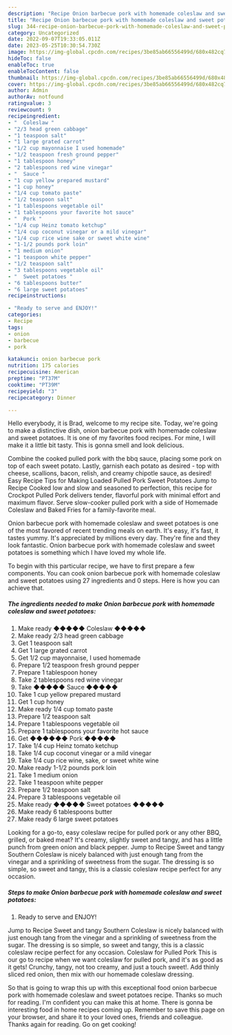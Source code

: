 ```yaml
---
description: "Recipe Onion barbecue pork with homemade coleslaw and sweet potatoes the Delicious}"
title: "Recipe Onion barbecue pork with homemade coleslaw and sweet potatoes the Delicious}"
slug: 344-recipe-onion-barbecue-pork-with-homemade-coleslaw-and-sweet-potatoes-the-delicious
category: Uncategorized
date: 2022-09-07T19:33:05.011Z
date: 2023-05-25T10:30:54.730Z
image: https://img-global.cpcdn.com/recipes/3be85ab66556499d/680x482cq70/onion-barbecue-pork-with-homemade-coleslaw-and-sweet-potatoes-recipe-main-photo.jpg
hideToc: false
enableToc: true
enableTocContent: false
thumbnail: https://img-global.cpcdn.com/recipes/3be85ab66556499d/680x482cq70/onion-barbecue-pork-with-homemade-coleslaw-and-sweet-potatoes-recipe-main-photo.jpg
cover: https://img-global.cpcdn.com/recipes/3be85ab66556499d/680x482cq70/onion-barbecue-pork-with-homemade-coleslaw-and-sweet-potatoes-recipe-main-photo.jpg
author: Admin
authorAv: notfound
ratingvalue: 3
reviewcount: 9
recipeingredient:
- "  Coleslaw "
- "2/3 head green cabbage"
- "1 teaspoon salt"
- "1 large grated carrot"
- "1/2 cup mayonnaise I used homemade"
- "1/2 teaspoon fresh ground pepper"
- "1 tablespoon honey"
- "2 tablespoons red wine vinegar"
- "  Sauce "
- "1 cup yellow prepared mustard"
- "1 cup honey"
- "1/4 cup tomato paste"
- "1/2 teaspoon salt"
- "1 tablespoons vegetable oil"
- "1 tablespoons your favorite hot sauce"
- "  Pork "
- "1/4 cup Heinz tomato ketchup"
- "1/4 cup coconut vinegar or a mild vinegar"
- "1/4 cup rice wine sake or sweet white wine"
- "1-1/2 pounds pork loin"
- "1 medium onion"
- "1 teaspoon white pepper"
- "1/2 teaspoon salt"
- "3 tablespoons vegetable oil"
- "  Sweet potatoes "
- "6 tablespoons butter"
- "6 large sweet potatoes"
recipeinstructions:

- "Ready to serve and ENJOY!"
categories:
- Recipe
tags:
- onion
- barbecue
- pork

katakunci: onion barbecue pork 
nutrition: 175 calories
recipecuisine: American
preptime: "PT37M"
cooktime: "PT39M"
recipeyield: "3"
recipecategory: Dinner

---
```



Hello everybody, it is Brad, welcome to my recipe site. Today, we're going to make a distinctive dish, onion barbecue pork with homemade coleslaw and sweet potatoes. It is one of my favorites food recipes. For mine, I will make it a little bit tasty. This is gonna smell and look delicious.

Combine the cooked pulled pork with the bbq sauce, placing some pork on top of each sweet potato. Lastly, garnish each potato as desired - top with cheese, scallions, bacon, relish, and creamy chipotle sauce, as desired! Easy Recipe Tips for Making Loaded Pulled Pork Sweet Potatoes Jump to Recipe Cooked low and slow and seasoned to perfection, this recipe for Crockpot Pulled Pork delivers tender, flavorful pork with minimal effort and maximum flavor. Serve slow-cooker pulled pork with a side of Homemade Coleslaw and Baked Fries for a family-favorite meal.

Onion barbecue pork with homemade coleslaw and sweet potatoes is one of the most favored of recent trending meals on earth. It's easy, it's fast, it tastes yummy. It's appreciated by millions every day. They're fine and they look fantastic. Onion barbecue pork with homemade coleslaw and sweet potatoes is something which I have loved my whole life.


To begin with this particular recipe, we have to first prepare a few components. You can cook onion barbecue pork with homemade coleslaw and sweet potatoes using 27 ingredients and 0 steps. Here is how you can achieve that.

<!--inarticleads1-->

##### The ingredients needed to make Onion barbecue pork with homemade coleslaw and sweet potatoes:

1. Make ready  ◆◆◆◆◆ Coleslaw ◆◆◆◆◆
1. Make ready 2/3 head green cabbage
1. Get 1 teaspoon salt
1. Get 1 large grated carrot
1. Get 1/2 cup mayonnaise, I used homemade
1. Prepare 1/2 teaspoon fresh ground pepper
1. Prepare 1 tablespoon honey
1. Take 2 tablespoons red wine vinegar
1. Take  ◆◆◆◆◆ Sauce ◆◆◆◆◆
1. Take 1 cup yellow prepared mustard
1. Get 1 cup honey
1. Make ready 1/4 cup tomato paste
1. Prepare 1/2 teaspoon salt
1. Prepare 1 tablespoons vegetable oil
1. Prepare 1 tablespoons your favorite hot sauce
1. Get  ◆◆◆◆◆◆ Pork ◆◆◆◆◆
1. Take 1/4 cup Heinz tomato ketchup
1. Take 1/4 cup coconut vinegar or a mild vinegar
1. Take 1/4 cup rice wine, sake, or sweet white wine
1. Make ready 1-1/2 pounds pork loin
1. Take 1 medium onion
1. Take 1 teaspoon white pepper
1. Prepare 1/2 teaspoon salt
1. Prepare 3 tablespoons vegetable oil
1. Make ready  ◆◆◆◆◆ Sweet potatoes ◆◆◆◆◆
1. Make ready 6 tablespoons butter
1. Make ready 6 large sweet potatoes


Looking for a go-to, easy coleslaw recipe for pulled pork or any other BBQ, grilled, or baked meat? It&#39;s creamy, slightly sweet and tangy, and has a little punch from green onion and black pepper. Jump to Recipe Sweet and tangy Southern Coleslaw is nicely balanced with just enough tang from the vinegar and a sprinkling of sweetness from the sugar. The dressing is so simple, so sweet and tangy, this is a classic coleslaw recipe perfect for any occasion. 

<!--inarticleads2-->

##### Steps to make Onion barbecue pork with homemade coleslaw and sweet potatoes:


1. Ready to serve and ENJOY!

Jump to Recipe Sweet and tangy Southern Coleslaw is nicely balanced with just enough tang from the vinegar and a sprinkling of sweetness from the sugar. The dressing is so simple, so sweet and tangy, this is a classic coleslaw recipe perfect for any occasion. Coleslaw for Pulled Pork This is our go to recipe when we want coleslaw for pulled pork, and it&#39;s as good as it gets! Crunchy, tangy, not too creamy, and just a touch sweet!. Add thinly sliced red onion, then mix with our homemade coleslaw dressing. 

So that is going to wrap this up with this exceptional food onion barbecue pork with homemade coleslaw and sweet potatoes recipe. Thanks so much for reading. I'm confident you can make this at home. There is gonna be interesting food in home recipes coming up. Remember to save this page on your browser, and share it to your loved ones, friends and colleague. Thanks again for reading. Go on get cooking!
